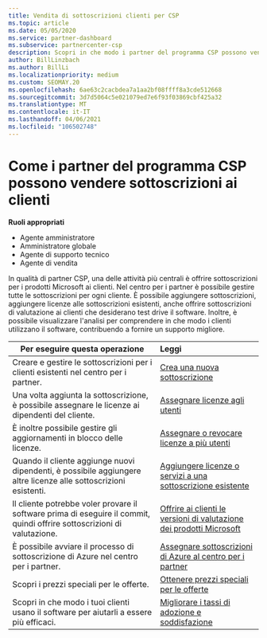 ```yaml
---
title: Vendita di sottoscrizioni clienti per CSP
ms.topic: article
ms.date: 05/05/2020
ms.service: partner-dashboard
ms.subservice: partnercenter-csp
description: Scopri in che modo i partner del programma CSP possono vendere le sottoscrizioni ai clienti e gestirle tramite il centro per i partner.
author: BillLinzbach
ms.author: BillLi
ms.localizationpriority: medium
ms.custom: SEOMAY.20
ms.openlocfilehash: 6ae63c2cacbdea7a1aa2bf08ffff8a3cde512668
ms.sourcegitcommit: 3d7d5064c5e021079ed7e6f93f03869cbf425a32
ms.translationtype: MT
ms.contentlocale: it-IT
ms.lasthandoff: 04/06/2021
ms.locfileid: "106502748"
---
```

# <a name="how-csp-program-partners-can-sell-subscriptions-to-customers"></a>Come i partner del programma CSP possono vendere sottoscrizioni ai clienti

**Ruoli appropriati**

- Agente amministratore
- Amministratore globale
- Agente di supporto tecnico
- Agente di vendita

In qualità di partner CSP, una delle attività più centrali è offrire sottoscrizioni per i prodotti Microsoft ai clienti. Nel centro per i partner è possibile gestire tutte le sottoscrizioni per ogni cliente. È possibile aggiungere sottoscrizioni, aggiungere licenze alle sottoscrizioni esistenti, anche offrire sottoscrizioni di valutazione ai clienti che desiderano test drive il software. Inoltre, è possibile visualizzare l'analisi per comprendere in che modo i clienti utilizzano il software, contribuendo a fornire un supporto migliore.

|**Per eseguire questa operazione**   |**Leggi**   |
|----------------------|:----------------------|
|Creare e gestire le sottoscrizioni per i clienti esistenti nel centro per i partner.|[Crea una nuova sottoscrizione](create-a-new-subscription.md)|
|Una volta aggiunta la sottoscrizione, è possibile assegnare le licenze ai dipendenti del cliente.  |[Assegnare licenze agli utenti](assign-licenses-to-users.md)|
|È inoltre possibile gestire gli aggiornamenti in blocco delle licenze.   |[Assegnare o revocare licenze a più utenti](bulk-license-provisioning-for-multiple-users.md)|
|Quando il cliente aggiunge nuovi dipendenti, è possibile aggiungere altre licenze alle sottoscrizioni esistenti.   |[Aggiungere licenze o servizi a una sottoscrizione esistente](add-licenses-or-services-to-an-existing-subscription.md)|
|Il cliente potrebbe voler provare il software prima di eseguire il commit, quindi offrire sottoscrizioni di valutazione.    |[Offrire ai clienti le versioni di valutazione dei prodotti Microsoft](offer-your-customers-trials-of-microsoft-products.md)|
|È possibile avviare il processo di sottoscrizione di Azure nel centro per i partner.   |[Assegnare sottoscrizioni di Azure al centro per i partner](assign-azure-subscriptions.md)|
|Scopri i prezzi speciali per le offerte.   |[Ottenere prezzi speciali per le offerte](get-special-pricing-for-offers.md)|
|Scopri in che modo i tuoi clienti usano il software per aiutarli a essere più efficaci.   | [Migliorare i tassi di adozione e soddisfazione](increasing-adoption-and-satisfaction.md)   |
